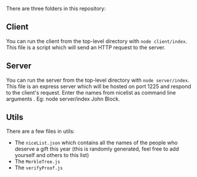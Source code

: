 
There are three folders in this repository:

## Client

You can run the client from the top-level directory with `node client/index`. This file is a script which will send an HTTP request to the server.

 

## Server

You can run the server from the top-level directory with `node server/index`. This file is an express server which will be hosted on port 1225 and respond to the client's request. Enter the names from nicelist as command line arguments . Eg: node server/index John Block.

 

## Utils

There are a few files in utils:

- The `niceList.json` which contains all the names of the people who deserve a gift this year (this is randomly generated, feel free to add yourself and others to this list)
- The `MerkleTree.js` 
- The `verifyProof.js` 
